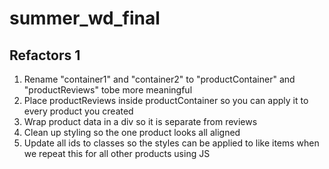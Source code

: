 # summer_wd_final

## Refactors 1

1. Rename "container1" and "container2" to  "productContainer" and "productReviews" tobe more meaningful
2. Place productReviews inside productContainer so you can apply it to every product you created
3. Wrap product data in a div so it is separate from reviews
4. Clean up styling so the one product looks all aligned
5. Update all ids to classes so the styles can be applied to like items when we repeat this for all other products using JS